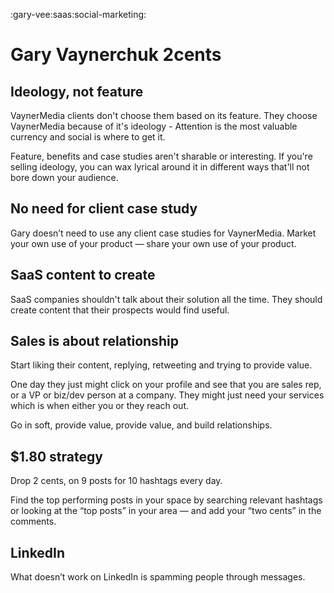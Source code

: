 :gary-vee:saas:social-marketing:

# Gary Vaynerchuk 2cents

## Ideology, not feature

VaynerMedia clients don't choose them based on its feature. They choose VaynerMedia because of it's ideology - Attention is the most valuable currency and social is where to get it.

Feature, benefits and case studies aren't sharable or interesting. If you're selling ideology, you can wax lyrical around it in different ways that'll not bore down your audience.

## No need for client case study

Gary doesn’t need to use any client case studies for VaynerMedia. Market your own use of your product — share your own use of your product.

## SaaS content to create

SaaS companies shouldn't talk about their solution all the time. They should create content that their prospects would find useful.

## Sales is about relationship

Start liking their content, replying, retweeting and trying to provide value. 

One day they just might click on your profile and see that you are sales rep, or a VP or biz/dev person at a company. They might just need your services which is when either you or they reach out. 

Go in soft, provide value, provide value, and build relationships. 

## $1.80 strategy

Drop 2 cents, on 9 posts for 10 hashtags every day. 

Find the top performing posts in your space by searching relevant hashtags or looking at the “top posts” in your area — and add your “two cents” in the comments.

## LinkedIn

What doesn’t work on LinkedIn is spamming people through messages. 
